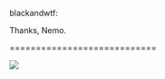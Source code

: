 <!--
id: 269307959
link: http://tumblr.atmos.org/post/269307959/blackandwtf-thanks-nemo
slug: blackandwtf-thanks-nemo
date: Fri Dec 04 2009 11:10:35 GMT-0800 (PST)
publish: 2009-12-04
tags: 
title: blackandwtf:

Thanks, Nemo.

-->


blackandwtf:

Thanks, Nemo.

============================

![](http://31.media.tumblr.com/tumblr_ktsj0xvlvc1qa9b8ro1_500.jpg)

